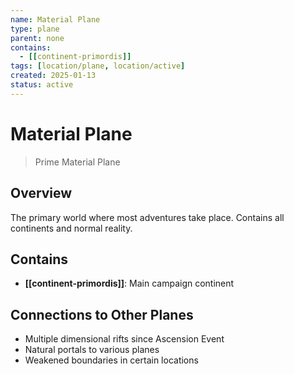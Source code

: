 ```yaml
---
name: Material Plane
type: plane
parent: none
contains:
  - [[continent-primordis]]
tags: [location/plane, location/active]
created: 2025-01-13
status: active
---
```


# Material Plane

> Prime Material Plane

## Overview
The primary world where most adventures take place. Contains all continents and normal reality.

## Contains
- **[[continent-primordis]]**: Main campaign continent

## Connections to Other Planes
- Multiple dimensional rifts since Ascension Event
- Natural portals to various planes
- Weakened boundaries in certain locations